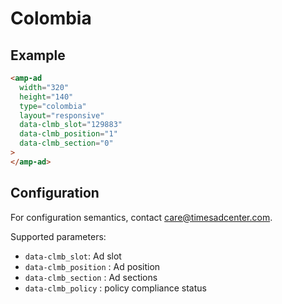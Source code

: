 <!---
Copyright 2016 The AMP HTML Authors. All Rights Reserved.

Licensed under the Apache License, Version 2.0 (the "License");
you may not use this file except in compliance with the License.
You may obtain a copy of the License at

      http://www.apache.org/licenses/LICENSE-2.0

Unless required by applicable law or agreed to in writing, software
distributed under the License is distributed on an "AS-IS" BASIS,
WITHOUT WARRANTIES OR CONDITIONS OF ANY KIND, either express or implied.
See the License for the specific language governing permissions and
limitations under the License.
-->

# Colombia

## Example

```html
<amp-ad
  width="320"
  height="140"
  type="colombia"
  layout="responsive"
  data-clmb_slot="129883"
  data-clmb_position="1"
  data-clmb_section="0"
>
</amp-ad>
```

## Configuration

For configuration semantics, contact care@timesadcenter.com.

Supported parameters:

-   `data-clmb_slot`: Ad slot
-   `data-clmb_position` : Ad position
-   `data-clmb_section` : Ad sections
-   `data-clmb_policy` : policy compliance status
